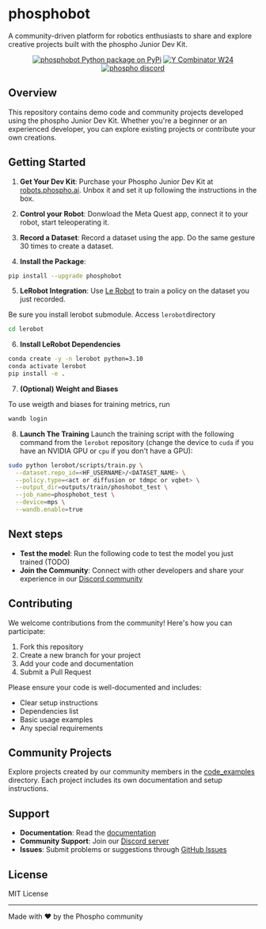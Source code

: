 # phosphobot

A community-driven platform for robotics enthusiasts to share and explore creative projects built with the phospho Junior Dev Kit.

<div align="center">

<a href="https://pypi.org/project/phosphobot/"><img src="https://img.shields.io/pypi/v/phosphobot?style=flat-square&label=pypi+phospho" alt="phosphobot Python package on PyPi"></a>
<a href="https://www.ycombinator.com/companies/phospho"><img src="https://img.shields.io/badge/Y%20Combinator-W24-orange?style=flat-square" alt="Y Combinator W24"></a>
<a href="https://discord.gg/cbkggY6NSK"><img src="https://img.shields.io/discord/1106594252043071509" alt="phospho discord"></a>

</div>

## Overview

This repository contains demo code and community projects developed using the phospho Junior Dev Kit. Whether you're a beginner or an experienced developer, you can explore existing projects or contribute your own creations.

## Getting Started

1. **Get Your Dev Kit**: Purchase your Phospho Junior Dev Kit at [robots.phospho.ai](https://robots.phospho.ai). Unbox it and set it up following the instructions in the box.

2. **Control your Robot**: Donwload the Meta Quest app, connect it to your robot, start teleoperating it.

3. **Record a Dataset**: Record a dataset using the app. Do the same gesture 30 times to create a dataset.

4. **Install the Package**:

```bash
pip install --upgrade phosphobot
```

5. **LeRobot Integration**: Use [Le Robot](https://github.com/huggingface/lerobot) to train a policy on the dataset you just recorded.

Be sure you install lerobot submodule.
Access `lerobot`directory

```bash
cd lerobot
```

6. **Install LeRobot Dependencies**

```bash
conda create -y -n lerobot python=3.10
conda activate lerobot
pip install -e .
```

7. **(Optional) Weight and Biases**

To use weigth and biases for training metrics, run

```bash
wandb login
```

8. **Launch The Training**
   Launch the training script with the following command from the `lerobot` repository (change the device to `cuda` if you have an NVIDIA GPU or `cpu` if you don't have a GPU):

```bash
sudo python lerobot/scripts/train.py \
  --dataset.repo_id=<HF_USERNAME>/<DATASET_NAME> \
  --policy.type=<act or diffusion or tdmpc or vqbet> \
  --output_dir=outputs/train/phoshobot_test \
  --job_name=phosphobot_test \
  --device=mps \
  --wandb.enable=true
```

## Next steps

- **Test the model**: Run the following code to test the model you just trained (TODO)
- **Join the Community**: Connect with other developers and share your experience in our [Discord community](https://discord.gg/cbkggY6NSK)

## Contributing

We welcome contributions from the community! Here's how you can participate:

1. Fork this repository
2. Create a new branch for your project
3. Add your code and documentation
4. Submit a Pull Request

Please ensure your code is well-documented and includes:

- Clear setup instructions
- Dependencies list
- Basic usage examples
- Any special requirements

## Community Projects

Explore projects created by our community members in the [code_examples](./code_examples) directory. Each project includes its own documentation and setup instructions.

## Support

- **Documentation**: Read the [documentation](https://docs.phospho.ai)
- **Community Support**: Join our [Discord server](https://discord.gg/cbkggY6NSK)
- **Issues**: Submit problems or suggestions through [GitHub Issues](https://github.com/phospho-app/phosphobot/issues)

## License

MIT License

---

Made with ❤️ by the Phospho community
